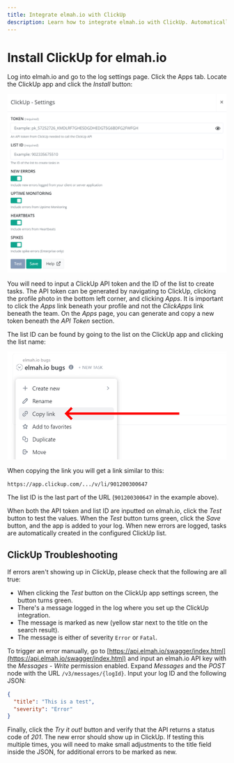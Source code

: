 ```yaml
---
title: Integrate elmah.io with ClickUp
description: Learn how to integrate elmah.io with ClickUp. Automatically create tasks in ClickUp when new errors are logged on elmah.io.
---
```


# Install ClickUp for elmah.io

Log into elmah.io and go to the log settings page. Click the Apps tab. Locate the ClickUp app and click the *Install* button:

![Install ClickUp App](images/apps/clickup/install-settings.png)

You will need to input a ClickUp API token and the ID of the list to create tasks. The API token can be generated by navigating to ClickUp, clicking the profile photo in the bottom left corner, and clicking *Apps*. It is important to click the *Apps* link beneath your profile and not the *ClickApps* link beneath the team. On the *Apps* page, you can generate and copy a new token beneath the *API Token* section.

The list ID can be found by going to the list on the ClickUp app and clicking the list name:

![Copy link](images/apps/clickup/copy-link.png)

When copying the link you will get a link similar to this:

```shell
https://app.clickup.com/.../v/li/901200300647
```

The list ID is the last part of the URL (`901200300647` in the example above).

When both the API token and list ID are inputted on elmah.io, click the *Test* button to test the values. When the *Test* button turns green, click the *Save* button, and the app is added to your log. When new errors are logged, tasks are automatically created in the configured ClickUp list.

## ClickUp Troubleshooting

If errors aren't showing up in ClickUp, please check that the following are all true:

- When clicking the *Test* button on the ClickUp app settings screen, the button turns green.
- There's a message logged in the log where you set up the ClickUp integration.
- The message is marked as new (yellow star next to the title on the search result).
- The message is either of severity `Error` or `Fatal`.

To trigger an error manually, go to [https://api.elmah.io/swagger/index.html](https://api.elmah.io/swagger/index.html) and input an elmah.io API key with the *Messages* - *Write* permission enabled. Expand *Messages* and the *POST* node with the URL `/v3/messages/{logId}`. Input your log ID and the following JSON:

```json
{
  "title": "This is a test",
  "severity": "Error"
}
```

Finally, click the *Try it out!* button and verify that the API returns a status code of *201*. The new error should show up in ClickUp. If testing this multiple times, you will need to make small adjustments to the title field inside the JSON, for additional errors to be marked as new.
